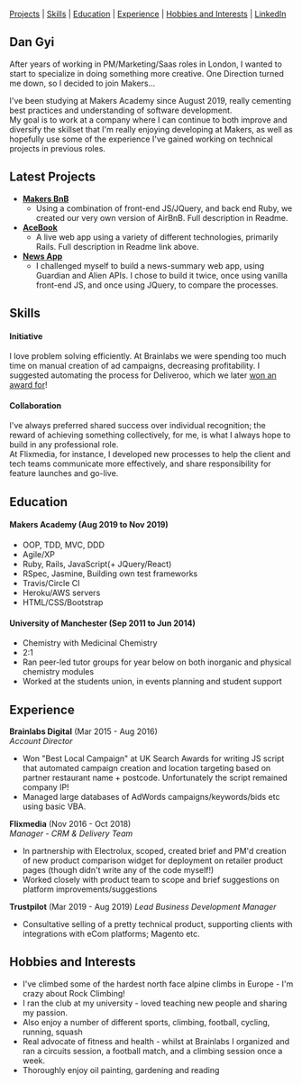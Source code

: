 [Projects](#latest-projects) | [Skills](#skills) | [Education](#education) | [Experience](#experience) | [Hobbies and Interests](#hobbies-and-interests) | [LinkedIn](https://www.linkedin.com/in/daniel-gyi/)

## Dan Gyi

After years of working in PM/Marketing/Saas roles in London, I wanted to start to specialize in doing something more creative. One Direction turned me down, so I decided to join Makers...  

I've been studying at Makers Academy since August 2019, really cementing best practices and understanding of software development.  
My goal is to work at a company where I can continue to both improve and diversify the skillset that I'm really enjoying developing at Makers, as well as hopefully use some of the experience I've gained working on technical projects in previous roles.

## Latest Projects
- **[Makers BnB](https://github.com/DanGyi23/wk6-MakersBnB)**
  * Using a combination of front-end JS/JQuery, and back end Ruby, we created our very own version of AirBnB. Full description in Readme.
- **[AceBook](https://github.com/DanGyi23/acebook)**
  * A live web app using a variety of different technologies, primarily Rails. Full description in Readme link above.
- **[News App](https://github.com/DanGyi23/news-summary-challenge)**
  * I challenged myself to build a news-summary web app, using Guardian and Alien APIs. I chose to build it twice, once using vanilla front-end JS, and once using JQuery, to compare the processes.

## Skills

#### Initiative

I love problem solving efficiently. At Brainlabs we were spending too much time on manual creation of ad campaigns, decreasing profitability. I suggested automating the process for Deliveroo, which we later [won an award for](https://www.brainlabsdigital.com/brainlabs-best-large-ppc-agency/)!

#### Collaboration

I've always preferred shared success over individual recognition; the reward of achieving something collectively, for me, is what I always hope to build in any professional role.  
At Flixmedia, for instance, I developed new processes to help the client and tech teams communicate more effectively, and share responsibility for feature launches and go-live.

## Education

#### Makers Academy (Aug 2019 to Nov 2019)

- OOP, TDD, MVC, DDD
- Agile/XP
- Ruby, Rails, JavaScript(+ JQuery/React)
- RSpec, Jasmine, Building own test frameworks
- Travis/Circle CI
- Heroku/AWS servers
- HTML/CSS/Bootstrap

#### University of Manchester (Sep 2011 to Jun 2014)

- Chemistry with Medicinal Chemistry
- 2:1
- Ran peer-led tutor groups for year below on both inorganic and physical chemistry modules
- Worked at the students union, in events planning and student support

## Experience

**Brainlabs Digital** (Mar 2015 - Aug 2016)    
*Account Director*  
- Won "Best Local Campaign" at UK Search Awards for writing JS script that automated campaign creation and location targeting based on partner restaurant name + postcode. Unfortunately the script remained company IP!
- Managed large databases of AdWords campaigns/keywords/bids etc using basic VBA.

**Flixmedia** (Nov 2016 - Oct 2018)   
*Manager - CRM & Delivery Team*  
- In partnership with Electrolux, scoped, created brief and PM'd creation of new product comparison widget for deployment on retailer product pages (though didn't write any of the code myself!)
- Worked closely with product team to scope and brief suggestions on platform improvements/suggestions

**Trustpilot** (Mar 2019 - Aug 2019)
*Lead Business Development Manager*
- Consultative selling of a pretty technical product, supporting clients with integrations with eCom platforms; Magento etc.

## Hobbies and Interests

- I've climbed some of the hardest north face alpine climbs in Europe - I'm crazy about Rock Climbing!
- I ran the club at my university - loved teaching new people and sharing my passion.
- Also enjoy a number of different sports, climbing, football, cycling, running, squash
- Real advocate of fitness and health - whilst at Brainlabs I organized and ran a circuits session, a football match, and a climbing session once a week.
- Thoroughly enjoy oil painting, gardening and reading
